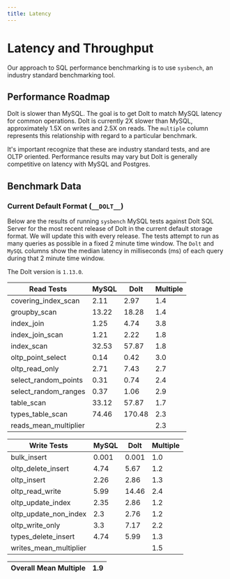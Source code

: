 ```yaml
---
title: Latency
---
```


# Latency and Throughput

Our approach to SQL performance benchmarking is to use `sysbench`, an
industry standard benchmarking tool.

## Performance Roadmap

Dolt is slower than MySQL. The goal is to get Dolt to match 
MySQL latency for common operations. Dolt is currently 2X slower 
than MySQL, approximately 1.5X on writes and 2.5X on reads. The 
`multiple` column represents this relationship with regard to a 
particular benchmark.

It's important recognize that these are industry standard tests, and
are OLTP oriented. Performance results may vary but Dolt is 
generally competitive on latency with MySQL and Postgres.

## Benchmark Data

### Current Default Format (`__DOLT__`)

Below are the results of running `sysbench` MySQL tests against Dolt
SQL Server for the most recent release of Dolt in the current default 
storage format. We will update this with every release. The tests 
attempt to run as many queries as possible in a fixed 2 minute time 
window. The `Dolt` and `MySQL` columns show the median latency in 
milliseconds (ms) of each query during that 2 minute time window.

The Dolt version is `1.13.0`.

<!-- START___DOLT___LATENCY_RESULTS_TABLE -->
|       Read Tests        | MySQL |  Dolt  | Multiple |
|-------------------------|-------|--------|----------|
| covering\_index\_scan   |  2.11 |   2.97 |      1.4 |
| groupby\_scan           | 13.22 |  18.28 |      1.4 |
| index\_join             |  1.25 |   4.74 |      3.8 |
| index\_join\_scan       |  1.21 |   2.22 |      1.8 |
| index\_scan             | 32.53 |  57.87 |      1.8 |
| oltp\_point\_select     |  0.14 |   0.42 |      3.0 |
| oltp\_read\_only        |  2.71 |   7.43 |      2.7 |
| select\_random\_points  |  0.31 |   0.74 |      2.4 |
| select\_random\_ranges  |  0.37 |   1.06 |      2.9 |
| table\_scan             | 33.12 |  57.87 |      1.7 |
| types\_table\_scan      | 74.46 | 170.48 |      2.3 |
| reads\_mean\_multiplier |       |        |      2.3 |

|       Write Tests        | MySQL | Dolt  | Multiple |
|--------------------------|-------|-------|----------|
| bulk\_insert             | 0.001 | 0.001 |      1.0 |
| oltp\_delete\_insert     |  4.74 |  5.67 |      1.2 |
| oltp\_insert             |  2.26 |  2.86 |      1.3 |
| oltp\_read\_write        |  5.99 | 14.46 |      2.4 |
| oltp\_update\_index      |  2.35 |  2.86 |      1.2 |
| oltp\_update\_non\_index |   2.3 |  2.76 |      1.2 |
| oltp\_write\_only        |   3.3 |  7.17 |      2.2 |
| types\_delete\_insert    |  4.74 |  5.99 |      1.3 |
| writes\_mean\_multiplier |       |       |      1.5 |

| Overall Mean Multiple | 1.9 |
|-----------------------|-----|
<!-- END___DOLT___LATENCY_RESULTS_TABLE -->
<br/>

